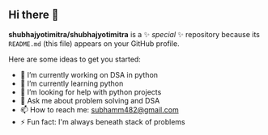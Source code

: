 ## Hi there 👋

**shubhajyotimitra/shubhajyotimitra** is a ✨ _special_ ✨ repository because its `README.md` (this file) appears on your GitHub profile.

Here are some ideas to get you started:

- 🔭 I’m currently working on DSA in python
- 🌱 I’m currently learning python
- 🤔 I’m looking for help with python projects
- 💬 Ask me about problem solving and DSA
- 📫 How to reach me: subhamm482@gmail.com
- ⚡ Fun fact: I'm always beneath stack of problems

